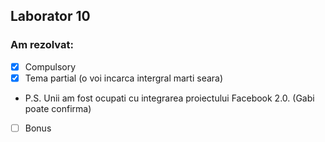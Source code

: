 ## Laborator 10

### Am rezolvat:

* [x] Compulsory
* [x] Tema partial (o voi incarca intergral marti seara)
* P.S. Unii am fost ocupati cu integrarea proiectului Facebook 2.0. (Gabi poate confirma) 
* [ ] Bonus
